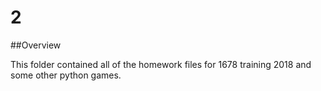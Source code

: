 # 2

##Overview

 This folder contained all of the homework files for 1678 training 2018 and some other python games.
